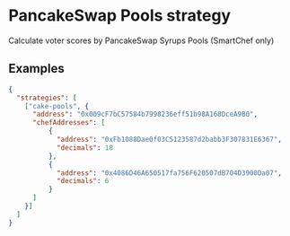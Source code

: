 # PancakeSwap Pools strategy

Calculate voter scores by PancakeSwap Syrups Pools (SmartChef only)

## Examples

```JSON
{
  "strategies": [
    ["cake-pools", {
      "address": "0x009cF7bC57584b7998236eff51b98A168DceA9B0",
      "chefAddresses": [
          {
            "address": "0xFb1088Dae0f03C5123587d2babb3F307831E6367",
            "decimals": 18
          },
          {
            "address": "0x4086D46A650517fa756F620507dB704D3900Da07",
            "decimals": 6
          }
      ]
    }]
  ]
}
```
